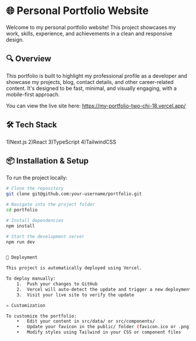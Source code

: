 # 🌐 Personal Portfolio Website

Welcome to my personal portfolio website! This project showcases my work, skills, experience, and achievements in a clean and responsive design.

## 🔍 Overview

This portfolio is built to highlight my professional profile as a developer and showcase my projects, blog, contact details, and other career-related content. It's designed to be fast, minimal, and visually engaging, with a mobile-first approach.

You can view the live site here: https://my-portfolio-two-chi-18.vercel.app/

## 🛠️ Tech Stack

1)Next.js
2)React
3)TypeScript
4)TailwindCSS

## 📦 Installation & Setup

To run the project locally:

```bash
# Clone the repository
git clone git@github.com:your-username/portfolio.git

# Navigate into the project folder
cd portfolio

# Install dependencies
npm install

# Start the development server
npm run dev


🔄 Deployment

This project is automatically deployed using Vercel.

To deploy manually:
	1.	Push your changes to GitHub
	2.	Vercel will auto-detect the update and trigger a new deployment
	3.	Visit your live site to verify the update

✍️ Customization

To customize the portfolio:
	•	Edit your content in src/data/ or src/components/
	•	Update your favicon in the public/ folder (favicon.ico or .png)
	•	Modify styles using Tailwind in your CSS or component files
